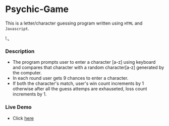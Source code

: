 # Psychic-Game
This is a letter/character guessing program written using `HTML` and `Javascript`.

!.[.](./psychicgame.png)

### Description

* The program prompts user to enter a character [a-z] using keyboard and compares that character with a 
  random character[a-z] generated by the computer.
* In each round user gets 9 chances to enter a character.
* If both the character's match, user's win count increments by 1 otherwise after all the guess attemps are exhauseted, loss count increments by 1.

### Live Demo
- Click [here ](https://https://rubbishspitfire.github.io/psychic-game/)
